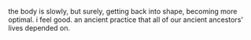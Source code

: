 the body is slowly, but surely, getting back into shape, becoming more optimal.
i feel good.
an ancient practice that all of our ancient ancestors' lives depended on.